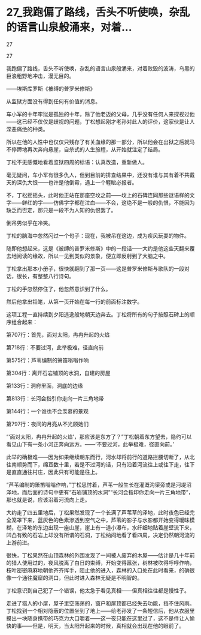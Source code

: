 # 27_我跑偏了路线，舌头不听使唤，杂乱的语言山泉般涌来，对着...

27

27

我跑偏了路线，舌头不听使唤，杂乱的语言山泉般涌来，对着败毁的波涛，乌黑的巨浪粗野地冲击，漫无目的。

——埃斯库罗斯《被缚的普罗米修斯》

从监狱方面没有得到任何有价值的消息。

车小军的十年牢狱是孤独的十年，除了他老迈的父母，几乎没有任何人来探视过他——这已经不仅仅是歧视的问题，丁松想起刚才老孙对此人的评价，这家伙是让人深恶痛绝的种类。

所以在他的人性中也仅仅只残存了有关血缘的那一部分，所以他会在出狱之后就马不停蹄地再次奔向悬崖，自杀式的人生旅程，从开始就注定了结局。

丁松不无感慨地看着监狱四周的标语：认真改造，重新做人。

毫无疑问，车小军有很多仇人，但到目前的排查结果中，还没有谁与其有着不共戴天的深仇大恨——也许是他倒霉，遇上一个睚眦必报者。

不，丁松摇摇头，此时他正站在那座空坟之前——坟上的石碑连同那些谜语样的文字——鲜红的字——仿佛字字都在泣血——不会，这绝不是一般的仇恨，不能因为缺乏而否定，那只是一段不为人知的仇恨罢了。

倒吊男似乎在冷笑。

丁松的脑海中忽然闪过一个句子：现在，我被吊在这边，成为疾风玩耍的物件。

随即他想起来，这是《被缚的普罗米修斯》中的一段话——大约是他这些天翻来覆去地阅读的缘故，所以一见到类似的景象，便立即反射到了大脑之中。

丁松拿出那本小册子，很快就翻到了那一页——这是普罗米修斯与歌队的一段对话，很长，有整整八行诗句。

丁松的手忽然停住了，他忽然意识到了什么。

然后他拿出铅笔，从第一页开始在每一行的前面标注数字。

这项工程一直持续到夕阳逃逸般地朝天边奔去。丁松将所有的句子按照石碑上的顺序组合起来：

第707行：首先，面对太阳，冉冉升起的火焰

第718行：不要过河，此举极难，径直向前

第575行：芦苇编制的箫笛嗡嗡作响

第304行：离开石岩铺顶的水洞，自建的房屋

第133行：洞府里面，洞底的边缘

第813行：长河会指引你走向一片三角地带

第144行：一个谁也不会羡慕的景观

第797行：夜间的月亮从不光顾她们

“‘面对太阳，冉冉升起的火焰’，那应该是东方了？”丁松朝着东方望去，隐约可以看见山下有一条小河正奔向远方。——‘不要过河，此举极难，径直向前。’

此举的确极难——因为如果继续朝东而行，河水却将前行的道路拦腰切断了，从北往南顺势而下，绵亘数十里，若是不过河的话，只有沿着河流往上或往下走，往下是直直通往村庄，因此只有可能是往上。

“芦苇编制的箫笛嗡嗡作响，”丁松思忖着，芦苇一般生长在灌溉沟渠旁或是河堤沼泽地，而后面的诗句中更有“石岩铺顶的水洞”“长河会指印你走向一片三角地带”，那也就是说，应该沿着河流向上走。

大约走了四五里地后，丁松果然发现了一个长满了芦苇草的泽地，此时夜色已经完全笼罩下来，蓝灰色的色素渗透到空气之中，芦苇的影子与水影都开始变得暧昧模糊，在泽地的东边出现一座山崖，崖上有一道小瀑布，水纤细地贴着崖壁流下来，凹凸有致的石岩上却没有所谓的石洞，丁松纳闷地看了看四周，决定仍然朝河流的上游前进。

很快，丁松果然在山顶森林的外围发现了一间被人废弃的木屋——估计是几十年前的猎人使用过的，夜风脱离了白日的束缚，开始变得嚣张，树林被吹得呼呼作响，枝叶密密麻麻地朝他齐齐挥手，阻止他的进入，森林的入口处在此时看来，的确很像一个通往魔窟的洞口，但此时进入森林无疑是不明智的。

丁松意识到自己犯了一个错误，他太急于看见真相——但真相往往都是慢性子。

走进了猎人的小屋，屋子里空荡荡的，窗户和屋顶都已经失去功能，挡不住风雨。丁松找到一个相对隐蔽的位置坐到了地上——给老孙发了一条短信后，他从衣服里摸出一块随身携带的巧克力大口嚼着——这一夜只能在这里过了，这不是件让人愉快的事——但是，明天，当太阳升起来的时候，真相就会出现在他的眼前了。